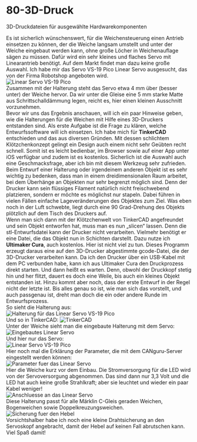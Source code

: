 # 80-3D-Druck
 3D-Druckdateien für ausgewählte Hardwarekomponenten
    
Es ist sicherlich wünschenswert, für die Weichensteuerung einen Antrieb einsetzen zu können, der die Weiche langsam umstellt und unter der Weiche eingebaut werden kann, ohne große Löcher in Weichenauflage sägen zu müssen. Dafür wird ein sehr kleines und flaches Servo mit Linearantrieb benötigt.
Auf dem Markt findet man dazu keine große Auswahl. Ich habe mir das Servo VS-19 Pico Linear Servo ausgesucht, das von der Firma Robotshop angeboten wird.  
![Linear Servo VS-19 Pico](https://github.com/CANguru-System/80-3D-Druck/blob/master/Bilder/Bild04.PNG)  
Zusammen mit der Halterung steht das Servo etwa 4 mm über (besser unter) der Weiche hervor. Da wir unter die Gleise eine 5 mm starke Matte aus Schrittschalldämmung legen, reicht es, hier einen kleinen Ausschnitt vorzunehmen.   
Bevor wir uns das Ergebnis anschauen, will ich ein paar Hinweise geben, wie die Halterungen für die Weichen mit Hilfe eines 3D-Druckers entstanden sind.
Als erste Aufgabe ist die Frage zu klären, welche Entwurfssoftware will ich einsetzen. Ich habe mich für **TinkerCAD** entschieden und das aus diversen Gründen. Mit dessen schlichtem Klötzchenkonzept gelingt ein Design auch einem nicht sehr Geübten recht schnell. Somit ist es leicht bedienbar, im Browser sowie auf einer App unter iOS verfügbar und zudem ist es kostenlos. Sicherlich ist die Auswahl auch eine Geschmacksfrage, aber ich bin mit diesem Werkzeug sehr zufrieden. Beim Entwurf einer Halterung oder irgendeinem anderen Objekt ist es sehr wichtig zu bedenken, dass man in einem dreidimensionalen Raum arbeitet, bei dem Überhänge an Objekten nur sehr begrenzt möglich sind. Denn der Drucker kann sein flüssiges Filament natürlich nicht freischwebend platzieren, sondern er möchte es möglichst nur stapeln. Dabei führen in vielen Fällen einfache Lageveränderungen des Objektes zum Ziel. Was eben noch in der Luft schwebte, liegt durch eine 90 Grad-Drehung des Objekts plötzlich auf dem Tisch des Druckers auf.  
Wenn man sich dann mit der Klötzchenwelt von TinkerCAD angefreundet und sein Objekt entworfen hat, muss man es nun „slicen“ lassen. Denn die stl-Entwurfsdatei kann der Drucker nicht verarbeiten. Vielmehr benötigt er eine Datei, die das Objekt nun in Schichten darstellt. Dazu nutze ich **Ultimaker Cura**, auch kostenlos. Hier ist nicht viel zu tun. Dieses Programm erzeugt daraus eine auf den 3D-Drucker abgestimmte gcode-Datei, die der 3D-Drucker verarbeiten kann. Da ich den Drucker über ein USB-Kabel mit dem PC verbunden habe, kann ich aus Ultimaker Cura den Druckprozess direkt starten. Und dann heißt es warten. Denn, obwohl der Druckkopf stetig hin und her flitzt, dauert es doch eine Weile, bis auch ein kleines Objekt entstanden ist. Hinzu kommt aber noch, dass der erste Entwurf in der Regel nicht der letzte ist. Bis alles genau so ist, wie man sich das vorstellt, und auch passgenau ist, dreht man doch die ein oder andere Runde im Entwurfsprozess.  
So sieht die Halterung aus:  
![Halterung für das Linear Servo VS-19 Pico](https://github.com/CANguru-System/80-3D-Druck/blob/master/Bilder/Bild01.PNG)  
Und so in TinkerCAD:
![TinkerCAD](https://github.com/CANguru-System/80-3D-Druck/blob/master/Bilder/Bild02.PNG)  
Unter der Weiche sieht man die eingebaute Halterung mit dem Servo:  
![Eingebautes Linear Servo](https://github.com/CANguru-System/80-3D-Druck/blob/master/Bilder/Bild03.PNG)   
Und hier nur das Servo:  
![Linear Servo VS-19 Pico](https://github.com/CANguru-System/80-3D-Druck/blob/master/Bilder/Bild04.PNG)   
Hier noch mal die Erklärung der Parameter, die mit dem CANguru-Server eingestellt werden können:  
![Parameter fuer das Linear Servo](https://github.com/CANguru-System/80-3D-Druck/blob/master/Bilder/Bild05.PNG)   
Hier die Weiche kurz vor dem Einbau. Die Stromversorgung für die LED wird von der Servoversorgung abgenommen. Das sind dann nur 3,3 Volt und die LED hat auch keine große Strahlkraft; aber sie leuchtet und wieder ein paar Kabel weniger!  
![Anschluesse an das Linear Servo](https://github.com/CANguru-System/80-3D-Druck/blob/master/Bilder/Bild06.JPG)   
Diese Halterung passt für alle Märklin C-Gleis geraden Weichen, Bogenweichen sowie Doppelkreuzungsweichen.  
![Sicherung fuer den Hebel](https://github.com/CANguru-System/80-3D-Druck/blob/master/Bilder/Bild07.JPG)   
Vorsichtshalber habe ich noch eine kleine Drahtsicherung an den Servoskopf angebracht, damit der Hebel auf keinen Fall abrutschen kann.  
Viel Spaß damit!  
